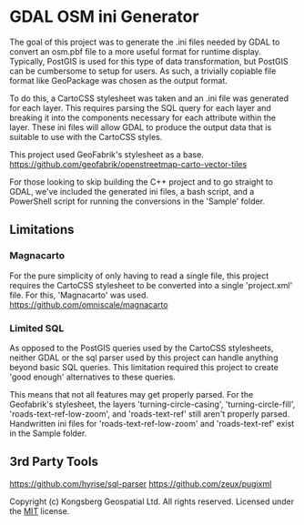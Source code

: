 # GDAL OSM ini Generator #

The goal of this project was to generate the .ini files needed by GDAL to convert an osm.pbf file to a more useful format for runtime display. Typically, PostGIS is used for this type of data transformation, but PostGIS can be cumbersome to setup for users. As such, a trivially copiable file format like GeoPackage was chosen as the output format.

To do this, a CartoCSS stylesheet was taken and an .ini file was generated for each layer. This requires parsing the SQL query for each layer and breaking it into the components necessary for each attribute within the layer. These ini files will allow GDAL to produce the output data that is suitable to use with the CartoCSS styles.

This project used GeoFabrik's stylesheet as a base.
https://github.com/geofabrik/openstreetmap-carto-vector-tiles

For those looking to skip building the C++ project and to go straight to GDAL, we've included the generated ini files, a bash script, and a PowerShell script for running the conversions in the 'Sample' folder.

## Limitations ##

### Magnacarto
For the pure simplicity of only having to read a single file, this project requires the CartoCSS stylesheet to be converted into a single 'project.xml' file. For this, 'Magnacarto' was used.
https://github.com/omniscale/magnacarto

### Limited SQL
As opposed to the PostGIS queries used by the CartoCSS stylesheets, neither GDAL or the sql parser used by this project can handle anything beyond basic SQL queries. This limitation required this project to create 'good enough' alternatives to these queries.

This means that not all features may get properly parsed. For the Geofabrik's stylesheet, the layers 'turning-circle-casing', 'turning-circle-fill', 'roads-text-ref-low-zoom', and 'roads-text-ref' still aren't properly parsed. Handwritten ini files for 'roads-text-ref-low-zoom' and 'roads-text-ref' exist in the Sample folder.


## 3rd Party Tools ##
https://github.com/hyrise/sql-parser
https://github.com/zeux/pugixml

Copyright (c) Kongsberg Geospatial Ltd. All rights reserved.
Licensed under the [MIT](LICENSE) license.

